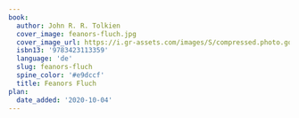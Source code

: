 ```yaml
---
book:
  author: John R. R. Tolkien
  cover_image: feanors-fluch.jpg
  cover_image_url: https://i.gr-assets.com/images/S/compressed.photo.goodreads.com/books/1334230610l/3060510.jpg
  isbn13: '9783423113359'
  language: 'de'
  slug: feanors-fluch
  spine_color: '#e9dccf'
  title: Feanors Fluch
plan:
  date_added: '2020-10-04'
---
```


